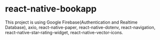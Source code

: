 # react-native-bookapp
This project is using Google Firebase(Authentication and Realtime Database), axio, react-native-paper, react-native-dotenv, react-navigation, react-native-star-rating-widget, react-native-vector-icons.
